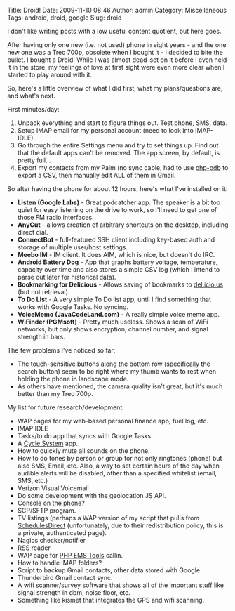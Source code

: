 Title: Droid!
Date: 2009-11-10 08:46
Author: admin
Category: Miscellaneous
Tags: android, droid, google
Slug: droid

I don't like writing posts with a low useful content quotient, but here
goes.

After having only one new (i.e. not used) phone in eight years - and the
one new one was a Treo 700p, obsolete when I bought it - I decided to
bite the bullet. I bought a Droid! While I was almost dead-set on it
before I even held it in the store, my feelings of love at first sight
were even more clear when I started to play around with it.

So, here's a little overview of what I did first, what my
plans/questions are, and what's next.

First minutes/day:

1.  Unpack everything and start to figure things out. Test phone, SMS,
    data.
2.  Setup IMAP email for my personal account (need to look into
    IMAP-IDLE).
3.  Go through the entire Settings menu and try to set things up. Find
    out that the default apps can't be removed. The app screen, by
    default, is pretty full...
4.  Export my contacts from my Palm (no sync cable, had to use
    [php-pdb](http://php-pdb.sourceforge.net/) to export a CSV, then
    manually edit ALL of them in Gmail.

So after having the phone for about 12 hours, here's what I've installed
on it:

-   **Listen (Google Labs)** - Great podcatcher app. The speaker is a
    bit too quiet for easy listening on the drive to work, so I'll need
    to get one of those FM radio interfaces.
-   **AnyCut** - allows creation of arbitrary shortcuts on the desktop,
    including direct dial.
-   **ConnectBot** - full-featured SSH client including key-based auth
    and storage of multiple user/host settings.
-   **Meebo IM** - IM client. It does AIM, which is nice, but doesn't do
    IRC.
-   **Android Battery Dog** - App that graphs battery voltage,
    temperature, capacity over time and also stores a simple CSV log
    (which I intend to parse out later for historical data).
-   **Bookmarking for Delicious** - Allows saving of bookmarks to
    [del.icio.us](del.icio.us) (but not retrieval).
-   **To Do List** - A very simple To Do list app, until I find
    something that works with Google Tasks. No syncing.
-   **VoiceMemo (JavaCodeLand.com)** - A really simple voice memo app.
-   **WiFinder (PGMsoft)** - Pretty much useless. Shows a scan of WiFi
    networks, but only shows encryption, channel number, and signal
    strength in bars.

The few problems I've noticed so far:

-   The touch-sensitive buttons along the bottom row (specifically the
    search button) seem to be right where my thumb wants to rest when
    holding the phone in landscape mode.
-   As others have mentioned, the camera quality isn't great, but it's
    much better than my Treo 700p.

My list for future research/development:

-   WAP pages for my web-based personal finance app, fuel log, etc.
-   IMAP IDLE
-   Tasks/to do app that syncs with Google Tasks.
-   A [Cycle System](http://oreilly.com/catalog/9780596007836) app.
-   How to quickly mute all sounds on the phone.
-   How to do tones by person or group for not only ringtones (phone)
    but also SMS, Email, etc. Also, a way to set certain hours of the
    day when audible alerts will be disabled, other than a specified
    whitelist (email, SMS, etc.)
-   Verizon Visual Voicemail
-   Do some development with the geolocation JS API.
-   Console on the phone?
-   SCP/SFTP program.
-   TV listings (perhaps a WAP version of my script that pulls from
    [SchedulesDirect](http://www.schedulesdirect.org/) (unfortunately,
    due to their redistribution policy, this is a private, authenticated
    page).
-   Nagios checker/notifier
-   RSS reader
-   WAP page for [PHP EMS Tools](http://www.php-ems-tools.com) callin.
-   How to handle IMAP folders?
-   Script to backup Gmail contacts, other data stored with Google.
-   Thunderbird Gmail contact sync.
-   A wifi scanner/survey software that shows all of the important stuff
    like signal strength in dbm, noise floor, etc.
-   Something like kismet that integrates the GPS and wifi scanning.

